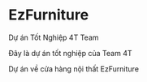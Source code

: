 # EzFurniture
Dự án Tốt Nghiệp 4T Team

Đây là dự án tốt nghiệp của Team 4T

Dự án về cửa hàng nội thất EzFurniture
